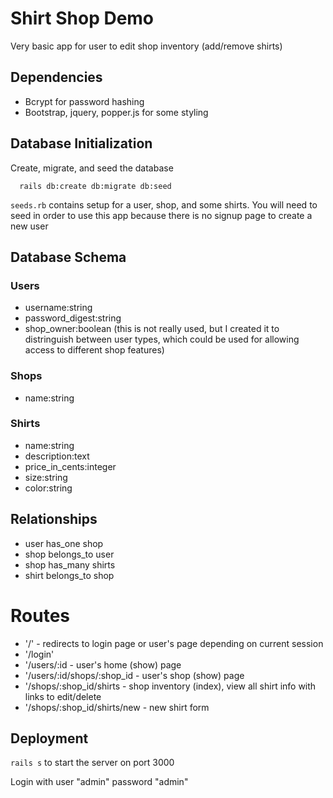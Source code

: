 # Shirt Shop Demo
Very basic app for user to edit shop inventory (add/remove shirts)

## Dependencies
* Bcrypt for password hashing
* Bootstrap, jquery, popper.js for some styling

## Database Initialization
Create, migrate, and seed the database
```
  rails db:create db:migrate db:seed
```

`seeds.rb` contains setup for a user, shop, and some shirts.
You will need to seed in order to use this app because there is no signup page to create a new user

## Database Schema
### Users
* username:string
* password_digest:string
* shop_owner:boolean (this is not really used, but I created it to distringuish between user types, which could be used for allowing access to different shop features)

### Shops
* name:string

### Shirts
* name:string
* description:text
* price_in_cents:integer
* size:string
* color:string

## Relationships
* user has_one shop
* shop belongs_to user
* shop has_many shirts
* shirt belongs_to shop

# Routes
* '/' - redirects to login page or user's page depending on current session
* '/login'
* '/users/:id - user's home (show) page
* '/users/:id/shops/:shop_id - user's shop (show) page
* '/shops/:shop_id/shirts - shop inventory (index), view all shirt info with links to edit/delete
* '/shops/:shop_id/shirts/new - new shirt form

## Deployment
`rails s` to start the server on port 3000

Login with user "admin" password "admin"